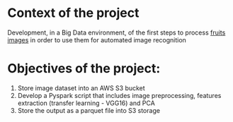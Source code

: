 # Context of the project
Development, in a Big Data environment, of the first steps to process [fruits images](https://www.kaggle.com/moltean/fruits) in order to use them for automated image recognition

# Objectives of the project:
1. Store image dataset into an AWS S3 bucket
2. Develop a Pyspark script that includes image preprocessing, features extraction (transfer learning - VGG16) and PCA
3. Store the output as a parquet file into S3 storage
